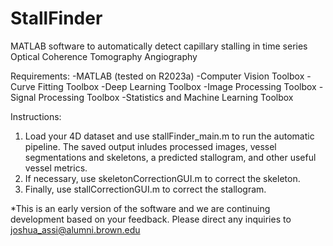 # StallFinder
 MATLAB software to automatically detect capillary stalling in time series Optical Coherence Tomography Angiography

Requirements:
-MATLAB (tested on R2023a)
-Computer Vision Toolbox
-Curve Fitting Toolbox
-Deep Learning Toolbox
-Image Processing Toolbox
-Signal Processing Toolbox
-Statistics and Machine Learning Toolbox

Instructions:
1. Load your 4D dataset and use stallFinder_main.m to run the automatic pipeline. The saved output inludes processed images, vessel segmentations and skeletons, a predicted stallogram, and other useful vessel metrics.
2. If necessary, use skeletonCorrectionGUI.m to correct the skeleton.
3. Finally, use stallCorrectionGUI.m to correct the stallogram.

*This is an early version of the software and we are continuing development based on your feedback. Please direct any inquiries to joshua_assi@alumni.brown.edu
